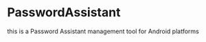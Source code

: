 PasswordAssistant
=================
this is a Password Assistant management tool for Android platforms
